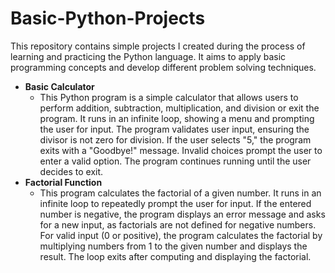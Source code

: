 # Basic-Python-Projects
 This repository contains simple projects I created during the process of learning and practicing the Python language. It aims to apply basic programming concepts and develop different problem solving techniques.

- **Basic Calculator**
  *  This Python program is a simple calculator that allows users to perform addition, subtraction, multiplication, and division or exit the program. It runs in an infinite loop, showing a menu and prompting the user for input. The program validates user input, ensuring the divisor is not zero for division. If the user selects "5," the program exits with a "Goodbye!" message. Invalid choices prompt the user to enter a valid option. The program continues running until the user decides to exit.
- **Factorial Function**
  * This program calculates the factorial of a given number. It runs in an infinite loop to repeatedly prompt the user for input. If the entered number is negative, the program displays an error message and asks for a new input, as factorials are not defined for negative numbers. For valid input (0 or positive), the program calculates the factorial by multiplying numbers from 1 to the given number and displays the result. The loop exits after computing and displaying the factorial.
